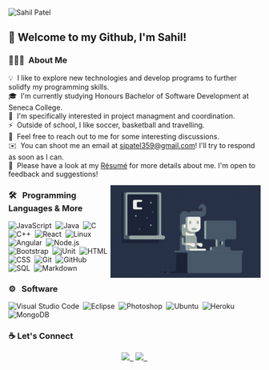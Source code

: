 ![Sahil Patel](https://user-images.githubusercontent.com/34140955/115974046-ef2ddd00-a527-11eb-9536-a64c406b80ca.gif)

<h2>👋 Welcome to my Github, I'm Sahil!</h2>

### 👨🏻‍💻 &nbsp;About Me
💡 &nbsp;I like to explore new technologies and develop programs to further solidfy my programming skills.\
🎓 &nbsp;I'm currently studying Honours Bachelor of Software Development at Seneca College.        
🌱 &nbsp;I'm specifically interested in project managment and coordination.\
⚡ &nbsp;Outside of school, I like soccer, basketball and travelling.\
💬 &nbsp;Feel free to reach out to me for some interesting discussions.\
✉️ &nbsp;You can shoot me an email at sjpatel359@gmail.com! I'll try to respond as soon as I can.\
📄 &nbsp;Please have a look at my [Résumé](https://drive.google.com/file/d/1uegPrdpM0Bjx6yNJIOXKNQv8c-FzXoHq/view?usp=sharing) for more details about me. I'm open to feedback and suggestions!

<img alt="Coding" src="https://raw.githubusercontent.com/AVS1508/AVS1508/master/assets/Night-Coding.gif" align="right"/>

### 🛠 &nbsp; Programming Languages & More
![JavaScript](https://img.shields.io/badge/-JavaScript-05122A?style=flat&logo=javascript)&nbsp;
![Java](https://img.shields.io/badge/-Java-05122A?style=flat&logo=Java&logoColor=FFA518)&nbsp;
![C](https://img.shields.io/badge/-C-05122A?style=flat&logo=C&logoColor=A8B9CC)&nbsp;
![C++](https://img.shields.io/badge/-C++-05122A?style=flat&logo=C%2B%2B&logoColor=00599C)&nbsp;
![React](https://img.shields.io/badge/-React-05122A?style=flat&logo=react)&nbsp;
![Linux](https://img.shields.io/badge/-Linux-000?&logo=Linux)&nbsp;
![Angular](https://img.shields.io/badge/-Angular-EEE?style=flat-square&logo=angular&logoColor=DD0031)&nbsp;
![Node.js](https://img.shields.io/badge/-Node.js-05122A?style=flat&logo=node.js)&nbsp;
![Bootstrap](https://img.shields.io/badge/-Bootstrap-05122A?style=flat&logo=bootstrap&logoColor=563D7C)&nbsp;
![jUnit](https://img.shields.io/badge/jUnit%20-%23150458.svg?&style=flat&logo=Java&logoColor=white)&nbsp;
![HTML](https://img.shields.io/badge/-HTML-05122A?style=flat&logo=HTML5)&nbsp;
![CSS](https://img.shields.io/badge/-CSS-05122A?style=flat&logo=CSS3&logoColor=1572B6)&nbsp;
![Git](https://img.shields.io/badge/-Git-05122A?style=flat&logo=git)&nbsp;
![GitHub](https://img.shields.io/badge/-GitHub-05122A?style=flat&logo=github)&nbsp;
![SQL](https://img.shields.io/badge/-SQL-000?&logo=MySQL)&nbsp;
![Markdown](https://img.shields.io/badge/-Markdown-05122A?style=flat&logo=markdown)&nbsp;

### ⚙️ &nbsp; Software
![Visual Studio Code](https://img.shields.io/badge/-Visual%20Studio%20Code-05122A?style=flat&logo=visual-studio-code&logoColor=007ACC)&nbsp;
![Eclipse](https://img.shields.io/badge/-Eclipse-05122A?style=flat&logo=eclipse-ide&logoColor=2C2255)&nbsp;
![Photoshop](https://img.shields.io/badge/-Photoshop-05122A?style=flat&logo=adobe-photoshop)&nbsp;
![Ubuntu](https://img.shields.io/badge/-Ubuntu-black?style=flat-square&logo=ubuntu)&nbsp;
![Heroku](https://img.shields.io/badge/-Heroku-black?style=flat-square&logo=heroku)&nbsp;
![MongoDB](https://img.shields.io/badge/-MongoDB-black?style=flat-square&logo=mongodb)&nbsp;

### ☕ Let's Connect 
<p align="center">
<a href="https://www.linkedin.com/in/sahil-patel-1009/"><img src="https://img.shields.io/badge/linkedin-%230077B5.svg?&style=for-the-badge&logo=linkedin&logoColor=white" />&nbsp;&nbsp;</a>
<a href="mailto:sjpatel359@gmail.com"><img src="https://img.shields.io/badge/gmail-%23D14836.svg?&style=for-the-badge&logo=gmail&logoColor=white" />&nbsp;&nbsp;</a>
</p>
